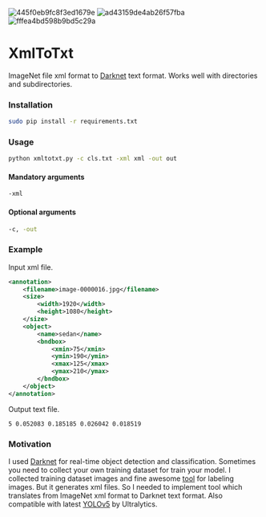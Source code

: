 ![445f0eb9fc8f3ed1679e](https://user-images.githubusercontent.com/56389219/180685647-ce3c94d0-763c-4a60-b985-04ba0aa89596.jpg)
![ad43159de4ab26f57fba](https://user-images.githubusercontent.com/56389219/180685679-b35b7408-7da6-45fa-a46d-4d90446d0f10.jpg)
![fffea4bd598b9bd5c29a](https://user-images.githubusercontent.com/56389219/180685697-38c11a23-b27c-46ea-a478-26af6f03bb57.jpg)

# XmlToTxt
ImageNet file xml format to [Darknet](https://github.com/pjreddie/darknet) text format.
Works well with directories and subdirectories.

### Installation
```bash
sudo pip install -r requirements.txt
```
### Usage

```bash
python xmltotxt.py -c cls.txt -xml xml -out out
```
#### Mandatory arguments

```bash
-xml 
```
#### Optional arguments

```bash
-c, -out
```

### Example

Input xml file.

```xml
<annotation>
	<filename>image-0000016.jpg</filename>
	<size>
		<width>1920</width>
		<height>1080</height>
	</size>
	<object>
		<name>sedan</name>
		<bndbox>
			<xmin>75</xmin>
			<ymin>190</ymin>
			<xmax>125</xmax>
			<ymax>210</ymax>
		</bndbox>
	</object>
</annotation>
```
Output text file.
```text
5 0.052083 0.185185 0.026042 0.018519
```

### Motivation

I used [Darknet](https://github.com/pjreddie/darknet) for real-time object detection and classification. Sometimes you need to collect your own training dataset for train your model. I collected training dataset images and fine awesome [tool](https://github.com/tzutalin/labelImg) for labeling images. But it generates xml files. So I needed to implement tool which translates from ImageNet xml format to Darknet text format.
Also compatible with latest [YOLOv5](https://github.com/ultralytics/yolov5) by Ultralytics.
